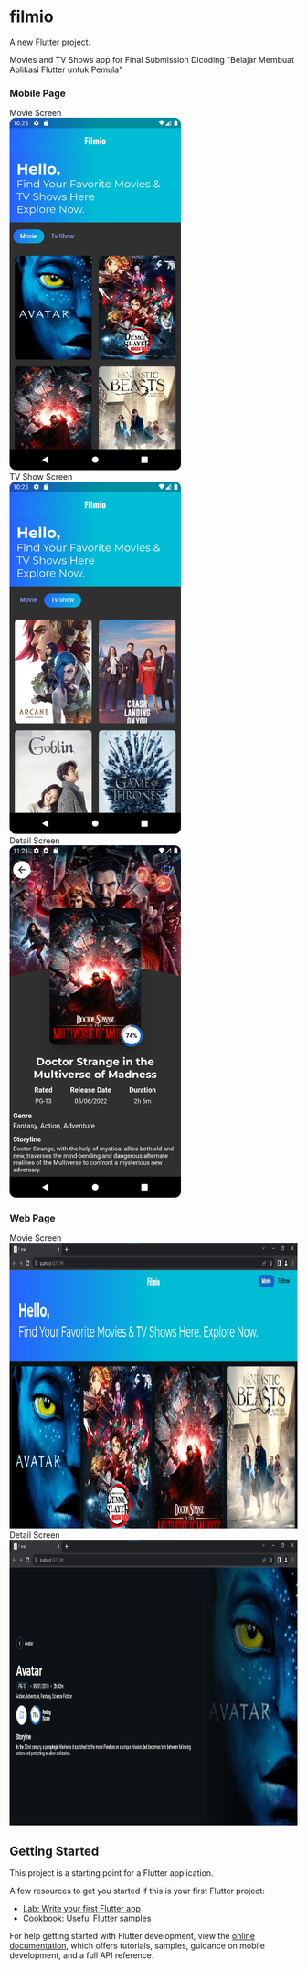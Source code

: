 # filmio

A new Flutter project.

Movies and TV Shows app for Final Submission Dicoding "Belajar Membuat Aplikasi Flutter untuk Pemula"

### Mobile Page
Movie Screen <br>
<img src="https://github.com/aamirM65/filmio/blob/master/Screenshot_20220828_222458.png" width = "300" > <br>
TV Show Screen <br>
<img src="https://github.com/aamirM65/filmio/blob/master/Screenshot_20220828_222547.png" width = "300" > <br>
Detail Screen <br>
<img src="https://github.com/aamirM65/filmio/blob/master/Screenshot_20220830_112142.png" width = "300" > <br>

### Web Page 
Movie Screen <br>
<img src="https://github.com/aamirM65/filmio/blob/master/Screenshot%202022-08-30%20113142.png" height = "500" > <br>
Detail Screen <br>
<img src="https://github.com/aamirM65/filmio/blob/master/Screenshot%202022-08-30%20113233.png" height = "500" > <br>

## Getting Started

This project is a starting point for a Flutter application.

A few resources to get you started if this is your first Flutter project:

- [Lab: Write your first Flutter app](https://docs.flutter.dev/get-started/codelab)
- [Cookbook: Useful Flutter samples](https://docs.flutter.dev/cookbook)

For help getting started with Flutter development, view the
[online documentation](https://docs.flutter.dev/), which offers tutorials,
samples, guidance on mobile development, and a full API reference.
